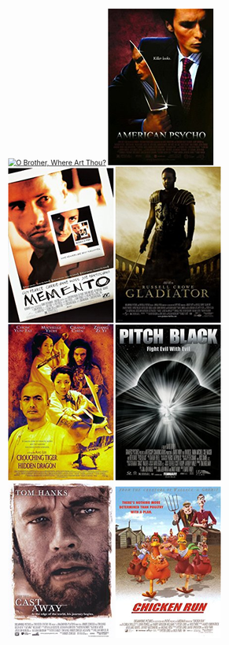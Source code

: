  [![O Brother, Where Art Thou?](../images/O_Brother,_Where_Art_Thou?_2000.jpg)](http://www.imdb.com/title/tt0190590) [![American Psycho](../images/American_Psycho_2000.jpg)](http://www.imdb.com/title/tt0144084) [![Memento](../images/Memento_2000.jpg)](http://www.imdb.com/title/tt0209144) [![Gladiator](../images/Gladiator_2000.jpg)](http://www.imdb.com/title/tt0172495) [![Crouching Tiger, Hidden Dragon](../images/Crouching_Tiger,_Hidden_Dragon_2000.jpg)](http://www.imdb.com/title/tt0190332) [![Pitch Black](../images/Pitch_Black_2000.jpg)](http://www.imdb.com/title/tt0134847) [![Cast Away](../images/Cast_Away_2000.jpg)](http://www.imdb.com/title/tt0162222) [![Chicken Run](../images/Chicken_Run_2000.jpg)](http://www.imdb.com/title/tt0120630)